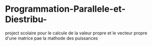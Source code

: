 # Programmation-Parallele-et-Diestribu-
project scolaire pour le calcule de la valeur propre et le vecteur propre d'une matrice pae la mathode des puissances
